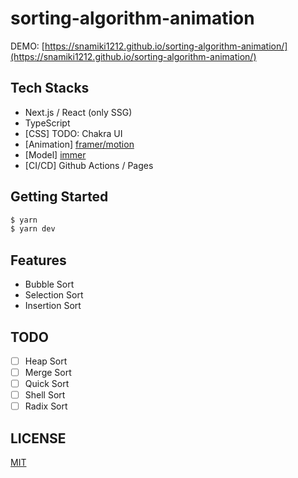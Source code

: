 # sorting-algorithm-animation

DEMO: [https://snamiki1212.github.io/sorting-algorithm-animation/](https://snamiki1212.github.io/sorting-algorithm-animation/)

## Tech Stacks

- Next.js / React (only SSG)
- TypeScript
- [CSS] TODO: Chakra UI
- [Animation] [framer/motion](https://github.com/framer/motion)
- [Model] [immer](https://github.com/immerjs/immer)
- [CI/CD] Github Actions / Pages

## Getting Started

```zsh
$ yarn
$ yarn dev
```

## Features

- Bubble Sort
- Selection Sort
- Insertion Sort

## TODO

- [ ] Heap Sort
- [ ] Merge Sort
- [ ] Quick Sort
- [ ] Shell Sort
- [ ] Radix Sort

## LICENSE

[MIT](https://github.com/snamiki1212/sorting-algorithm-animation/blob/main/LICENSE)
